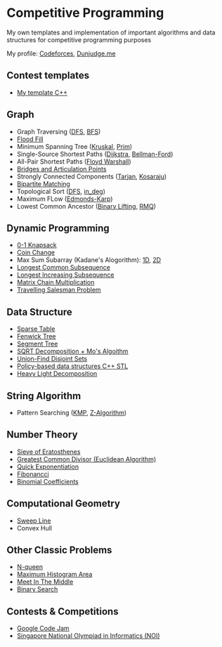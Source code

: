 # Competitive Programming
My own templates and implementation of important algorithms and data structures for competitive programming purposes


My profile: [Codeforces](https://codeforces.com/profile/caoduy73), [Dunjudge.me](https://dunjudge.me/users/g1760382k/)

## Contest templates
  - [My template C++](https://github.com/ncduy0303/Competitive-Programming/blob/master/Contest%20templates/cp_template.cpp)

## Graph
  - Graph Traversing ([DFS](https://github.com/ncduy0303/Competitive-Programming/blob/master/Graph/DFS.cpp), [BFS](https://github.com/ncduy0303/Competitive-Programming/blob/master/Graph/BFS.cpp))
  - [Flood Fill](https://github.com/ncduy0303/Competitive-Programming/blob/master/Graph/Flood%20Fill.cpp)
  - Minimum Spanning Tree ([Kruskal](https://github.com/ncduy0303/Competitive-Programming/blob/master/Graph/Minimum%20Spanning%20Tree/Kruskal.cpp), [Prim](https://github.com/ncduy0303/Competitive-Programming/blob/master/Graph/Minimum%20Spanning%20Tree/Prim.cpp))
  - Single-Source Shortest Paths ([Dijkstra](https://github.com/ncduy0303/Competitive-Programming/blob/master/Graph/SSSP/Dijkstra.cpp), [Bellman-Ford](https://github.com/ncduy0303/Competitive-Programming/blob/master/Graph/SSSP/Bellman_Ford.cpp))
  - All-Pair Shortest Paths ([Floyd Warshall](https://github.com/ncduy0303/Competitive-Programming/blob/master/Graph/Floyd_Warshall.cpp))
  - [Bridges and Articulation Points](https://github.com/ncduy0303/Competitive-Programming/blob/master/Graph/Bridges_ArticulationPoints.cpp)
  - Strongly Connected Components ([Tarjan](https://github.com/ncduy0303/Competitive-Programming/blob/master/Graph/Strongly%20Connected%20Components%20(SSCs)/TarjanSCC.cpp), [Kosaraju](https://github.com/ncduy0303/Competitive-Programming/blob/master/Graph/Strongly%20Connected%20Components%20(SSCs)/Kosaraju.cpp))
  - [Bipartite Matching](https://github.com/ncduy0303/Competitive-Programming/blob/master/Graph/Bipartite.cpp)
  - Topological Sort ([DFS](https://github.com/ncduy0303/Competitive-Programming/blob/master/Graph/Topological%20Sort/Topological%20Sort%20(DFS).cpp), [in_deg](https://github.com/ncduy0303/Competitive-Programming/blob/master/Graph/Topological%20Sort/Topological%20Sort%20(in_deg).cpp))
  - Maximum FLow ([Edmonds-Karp](https://github.com/ncduy0303/Competitive-Programming/blob/master/Graph/Edmonds_Karp.cpp))
  - Lowest Common Ancestor ([Binary Lifting](https://github.com/ncduy0303/Competitive-Programming/blob/master/Graph/Lowest%20Common%20Ancestor/LCA(Binary%20Lifting).cpp), [RMQ](https://github.com/ncduy0303/Competitive-Programming/blob/master/Graph/Lowest%20Common%20Ancestor/LCA(RMQ).cpp))
  
## Dynamic Programming
  - [0-1 Knapsack](https://github.com/ncduy0303/Competitive-Programming/blob/master/Dynamic%20Programming/(0-1)Knapsack.cpp)
  - [Coin Change](https://github.com/ncduy0303/Competitive-Programming/blob/master/Dynamic%20Programming/Coin%20change.cpp)
  - Max Sum Subarray (Kadane's Alogorithm): [1D](https://github.com/ncduy0303/Competitive-Programming/blob/master/Dynamic%20Programming/1D%20Max%20Sum%20(Kanade).cpp), [2D](https://github.com/ncduy0303/Competitive-Programming/blob/master/Dynamic%20Programming/2D%20Max%20Sum.cpp)
  - [Longest Common Subsequence](https://github.com/ncduy0303/Competitive-Programming/blob/master/Dynamic%20Programming/Longest%20Common%20Subsequence%20(LCS).cpp)
  - [Longest Increasing Subsequence](https://github.com/ncduy0303/Competitive-Programming/blob/master/Dynamic%20Programming/Longest%20Increasing%20Subsequence%20(LIS).cpp)
  - [Matrix Chain Multiplication](https://github.com/ncduy0303/Competitive-Programming/blob/master/Dynamic%20Programming/Matrix%20chain%20multiplication.cpp)
  - [Travelling Salesman Problem](https://github.com/ncduy0303/Competitive-Programming/blob/master/Dynamic%20Programming/Traveling%20Salesman%20Problem%20(TSP).cpp)
  
## Data Structure
  - [Sparse Table](https://github.com/ncduy0303/Competitive-Programming/blob/master/Data%20Structure/Sparse%20Table.cpp)
  - [Fenwick Tree](https://github.com/ncduy0303/Competitive-Programming/tree/master/Data%20Structure/Fenwick%20Tree)
  - [Segment Tree](https://github.com/ncduy0303/Competitive-Programming/tree/master/Data%20Structure/Segment%20Tree)
  - [SQRT Decomposition + Mo's Algoithm](https://github.com/ncduy0303/Competitive-Programming/blob/master/Data%20Structure/Mo-Algo.cpp)
  - [Union-Find Disjoint Sets](https://github.com/ncduy0303/Competitive-Programming/blob/master/Data%20Structure/UFDS.cpp)
  - [Policy-based data structures C++ STL](https://github.com/ncduy0303/Competitive-Programming/blob/master/Data%20Structure/Policy_based_DT.cpp) 
  - [Heavy Light Decomposition](https://github.com/ncduy0303/Competitive-Programming/blob/master/Data%20Structure/HLD.cpp) 
  
## String Algorithm
  - Pattern Searching ([KMP](https://github.com/ncduy0303/Competitive-Programming/blob/master/String%20Algorithm/KMP.cpp), [Z-Algorithm](https://github.com/ncduy0303/Competitive-Programming/blob/master/String%20Algorithm/Z-algo.cpp))
  
## Number Theory
  - [Sieve of Eratosthenes](https://github.com/ncduy0303/Competitive-Programming/blob/master/Number%20Theory/Sieve%20of%20Eratosthenes.cpp)
  - [Greatest Common Divisor (Euclidean Algorithm)](https://github.com/ncduy0303/Competitive-Programming/blob/master/Number%20Theory/GCD.cpp)
  - [Quick Exponentiation](https://github.com/ncduy0303/Competitive-Programming/blob/master/Number%20Theory/Quick_Exponention.cpp)
  - [Fibonancci](https://github.com/ncduy0303/Competitive-Programming/blob/master/Number%20Theory/Fibonancci.cpp)
  - [Binomial Coefficients](https://github.com/ncduy0303/Competitive-Programming/blob/master/Number%20Theory/Binomial%20Coefficients.cpp)

## Computational Geometry
  - [Sweep Line](https://github.com/ncduy0303/Competitive-Programming/tree/master/Computational%20Geometry/Sweep%20Line%20Algorithm)
  - Convex Hull
  
## Other Classic Problems
  - [N-queen](https://github.com/ncduy0303/Competitive-Programming/blob/master/Other%20Classic%20Problems/N_Queens.cpp)
  - [Maximum Histogram Area](https://github.com/ncduy0303/Competitive-Programming/blob/master/Other%20Classic%20Problems/Maximum%20Histogram%20Area.cpp)
  - [Meet In The Middle](https://github.com/ncduy0303/Competitive-Programming/blob/master/Other%20Classic%20Problems/Meet%20In%20The%20Middle.cpp)
  - [Binary Search](https://github.com/ncduy0303/Competitive-Programming/blob/master/Other%20Classic%20Problems/Binary%20Search.cpp)
  
## Contests & Competitions
  - [Google Code Jam](https://github.com/ncduy0303/Competitive-Programming/tree/master/Google%20Code%20Jam)
  - [Singapore National Olympiad in Informatics (NOI)](https://github.com/ncduy0303/Competitive-Programming/tree/master/National%20Olympiad%20in%20Informatics%20(NOI))

